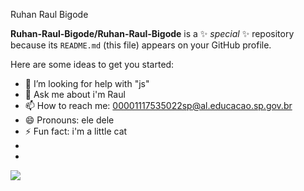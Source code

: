 Ruhan Raul Bigode 

**Ruhan-Raul-Bigode/Ruhan-Raul-Bigode** is a ✨ _special_ ✨ repository because its `README.md` (this file) appears on your GitHub profile.

Here are some ideas to get you started:


- 🤔 I’m looking for help with "js"
- 💬 Ask me about i'm Raul
- 📫 How to reach me: 00001117535022sp@al.educacao.sp.gov.br
- 😄 Pronouns: ele dele
- ⚡ Fun fact: i'm a little cat
- 
- 
![](https://media.tenor.com/-WJZMWuiy38AAAAM/bom-dia-valtatu%C3%AD-bom-dia.gif](https://media.tenor.com/_yoDqyYP8aYAAAAM/casino77-slot-machine.gif))
